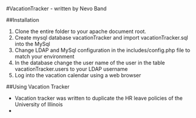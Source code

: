 #VacationTracker - written by Nevo Band

##Installation
1.  Clone the entire folder to your apache document root.
2.  Create mysql database vacationTracker and import vacationTracker.sql into the MySql
3.  Change LDAP and MySql configuration in the includes/config.php file to match your environment
4.  In the database change the user name of the user in the table vacationTracker.users to your LDAP username
5.   Log into the vacation calendar using a web browser

##Using Vacation Tracker
* Vacation tracker was written to duplicate the HR leave policies of the University of Illinois
* 

